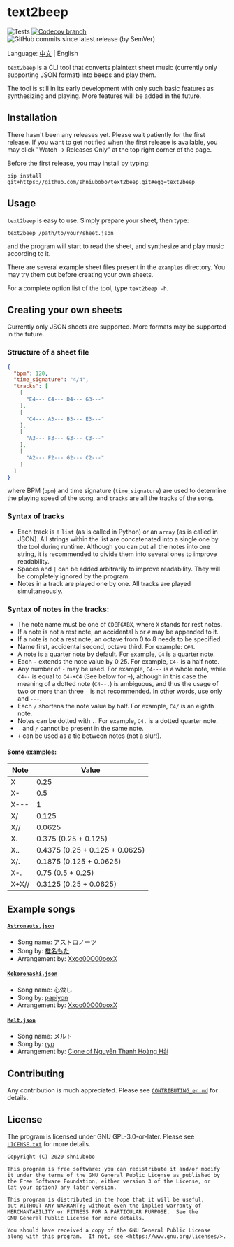 # text2beep

![Tests](https://github.com/shniubobo/text2beep/workflows/Tests/badge.svg?branch=master&event=push) [![Codecov branch](https://img.shields.io/codecov/c/github/shniubobo/text2beep/master)](https://codecov.io/gh/shniubobo/text2beep) ![GitHub commits since latest release (by SemVer)](https://img.shields.io/github/commits-since/shniubobo/text2beep/latest/master?sort=semver)

Language: [中文](README.md) | English

`text2beep` is a CLI tool that converts plaintext sheet music (currently only supporting JSON format) into beeps and play them.

The tool is still in its early development with only such basic features as synthesizing and playing. More features will be added in the future.

## Installation

There hasn't been any releases yet. Please wait patiently for the first release. If you want to get notified when the first release is available, you may click "Watch -> Releases Only" at the top right corner of the page.

Before the first release, you may install by typing:

```
pip install git+https://github.com/shniubobo/text2beep.git#egg=text2beep
```

## Usage

`text2beep` is easy to use. Simply prepare your sheet, then type:

```
text2beep /path/to/your/sheet.json
```

and the program will start to read the sheet, and synthesize and play music according to it.

There are several example sheet files present in the `examples` directory. You may try them out before creating your own sheets.

For a complete option list of the tool, type `text2beep -h`.

## Creating your own sheets

Currently only JSON sheets are supported. More formats may be supported in the future.

### Structure of a sheet file

```json
{
  "bpm": 120,
  "time_signature": "4/4",
  "tracks": [
    [
      "E4--- C4--- D4--- G3---"
    ],
    [
      "C4--- A3--- B3--- E3---"
    ],
    [
      "A3--- F3--- G3--- C3---"
    ],
    [
      "A2--- F2--- G2--- C2---"
    ]
  ]
}
```

where BPM (`bpm`) and time signature (`time_signature`) are used to determine the playing speed of the song, and `tracks` are all the tracks of the song.

### Syntax of tracks

* Each track is a `list` (as is called in Python) or an `array` (as is called in JSON). All strings within the list are concatenated into a single one by the tool during runtime. Although you can put all the notes into one string, it is recommended to divide them into several ones to improve readability.
* Spaces and `|` can be added arbitrarily to improve readability. They will be completely ignored by the program.
* Notes in a track are played one by one. All tracks are played simultaneously.

### Syntax of notes in the tracks:

* The note name must be one of `CDEFGABX`, where `X` stands for rest notes.
* If a note is not a rest note, an accidental `b` or `#` may be appended to it.
* If a note is not a rest note, an octave from 0 to 8 needs to be specified.
* Name first, accidental second, octave third. For example: `C#4`.
* A note is a quarter note by default. For example, `C4` is a quarter note.
* Each `-` extends the note value by 0.25. For example, `C4-` is a half note.
* Any number of `-` may be used. For example, `C4---` is a whole note, while `C4--` is equal to `C4-+C4` (See below for `+`), although in this case the meaning of a dotted note (`C4--.`) is ambiguous, and thus the usage of two or more than three `-` is not recommended. In other words, use only `-` and `---`.
* Each `/` shortens the note value by half. For example, `C4/` is an eighth note.
* Notes can be dotted with `.`. For example, `C4.` is a dotted quarter note.
* `-` and `/` cannot be present in the same note.
* `+` can be used as a tie between notes (not a slur!).

#### Some examples:

| Note  | Value                          |
| ----- | ------------------------------ |
| X     | 0.25                           |
| X-    | 0.5                            |
| X---  | 1                              |
| X/    | 0.125                          |
| X//   | 0.0625                         |
| X.    | 0.375 (0.25 + 0.125)           |
| X..   | 0.4375 (0.25 + 0.125 + 0.0625) |
| X/.   | 0.1875 (0.125 + 0.0625)        |
| X-.   | 0.75 (0.5 + 0.25)              |
| X+X// | 0.3125 (0.25 + 0.0625)         |

## Example songs

#### [`Astronauts.json`](examples/Astronauts.json)

* Song name: アストロノーツ
* Song by: [椎名もた](https://www.nicovideo.jp/watch/nm14629738)
* Arrangement by: [Xxoo00O00ooxX](https://www.youtube.com/watch?v=P3Ug3SY2Ctc)

#### [`Kokoronashi.json`](examples/Kokoronashi.json)

* Song name: 心做し
* Song by: [papiyon](https://www.nicovideo.jp/watch/sm22608740)
* Arrangement by: [Xxoo00O00ooxX](https://www.youtube.com/watch?v=KGOTwzoJ-iA)

#### [`Melt.json`](examples/Melt.json)

* Song name: メルト
* Song by: [ryo](https://www.nicovideo.jp/watch/sm1715919)
* Arrangement by: [Clone of Nguyễn Thanh Hoàng Hải](https://musescore.com/user/3597581/scores/1046571)

## Contributing

Any contribution is much appreciated. Please see [`CONTRIBUTING_en.md`](docs/CONTRIBUTING_en.md) for details.

## License

The program is licensed under GNU GPL-3.0-or-later. Please see [`LICENSE.txt`](LICENSE.txt) for more details.

```
Copyright (C) 2020 shniubobo

This program is free software: you can redistribute it and/or modify
it under the terms of the GNU General Public License as published by
the Free Software Foundation, either version 3 of the License, or
(at your option) any later version.

This program is distributed in the hope that it will be useful,
but WITHOUT ANY WARRANTY; without even the implied warranty of
MERCHANTABILITY or FITNESS FOR A PARTICULAR PURPOSE.  See the
GNU General Public License for more details.

You should have received a copy of the GNU General Public License
along with this program.  If not, see <https://www.gnu.org/licenses/>.
```
